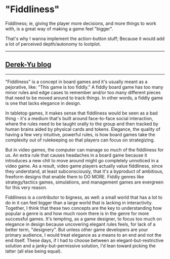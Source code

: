 

# "Fiddliness"

Fiddliness; ie, giving the player more decisions, and more things to work with, is a great way of making a game feel "bigger".

That's why I wanna implement the action-button stuff;
Because it would add a lot of perceived depth/autonomy to lootplot.




----

## [Derek-Yu blog](https://derekyu.com/makegames/risk.html)

----

"Fiddliness" is a concept in board games and it's usually meant as a pejorative, like: "This game is too fiddly." A fiddly board game has too many minor rules and edge cases to remember and/or too many different pieces that need to be moved around to track things. In other words, a fiddly game is one that lacks elegance in design.

In tabletop games, it makes sense that fiddliness would be seen as a bad thing - it's a medium that's built around face-to-face social interaction, where the rules need to be taught orally to the group and then tracked by human brains aided by physical cards and tokens. Elegance, the quality of having a few very intuitive, powerful rules, is how board games take the complexity out of rulekeeping so that players can focus on strategizing.

But in video games, the computer can manage so much of the fiddliness for us. An extra rule that causes headaches in a board game because it introduces a new chit to move around might go completely unnoticed in a video game. As a result, video game players actually value fiddliness, since they understand, at least subconsciously, that it's a byproduct of ambitious, freeform designs that enable them to DO MORE. Fiddly genres like strategy/tactics games, simulations, and management games are evergreen for this very reason.

Fiddliness is a contributor to bigness, as well: a small world that has a lot to do in it can feel bigger than a large world that is lacking in interactivity. Together, I think that these two concepts are the key to understanding how popular a genre is and how much room there is in the genre for more successful games. It's tempting, as a game designer, to focus too much on elegance in design because uncovering elegant rules feels, for lack of a better term, "designery". But unless other game developers are your primary audience, I would treat elegance as a means to an end and not the end itself. These days, if I had to choose between an elegant-but-restrictive solution and a janky-but-permissive solution, I'd lean toward picking the latter (all else being equal).
